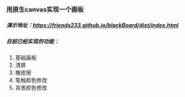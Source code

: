 ### 用原生canvas实现一个画板

##### 演示地址：https://friends233.github.io/blackBoard/dist/index.html

##### 目前已经实现的功能：

1. 基础画板
1. 清屏
1. 橡皮擦
1. 笔触颜色修改
1. 背景颜色修改

